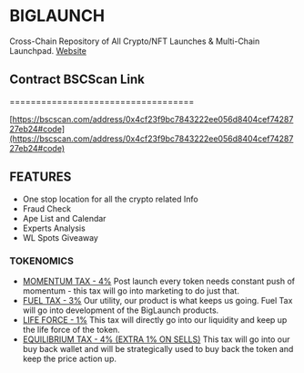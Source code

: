 BIGLAUNCH
===================================

Cross-Chain Repository of All Crypto/NFT Launches & Multi-Chain Launchpad.
[Website](https://biglaunch.io/)

## Contract BSCScan Link
===================================

[https://bscscan.com/address/0x4cf23f9bc7843222ee056d8404cef7428727eb24#code](https://bscscan.com/address/0x4cf23f9bc7843222ee056d8404cef7428727eb24#code)

## FEATURES

* One stop location for  all the crypto related  Info
* Fraud Check
* Ape List and  Calendar
* Experts Analysis
* WL Spots Giveaway

### TOKENOMICS
* [MOMENTUM TAX - 4%](https://biglaunch.io/#tokenomics) Post launch every token needs constant push of momentum - this tax will go into marketing to do just that.
* [FUEL TAX - 3%](https://biglaunch.io/#tokenomics) Our utility, our product is what keeps us going. Fuel Tax will go into development of the BigLaunch products.
* [LIFE FORCE - 1%](https://biglaunch.io/#tokenomics) This tax will directly go into our liquidity and keep up the life force of the token.
* [EQUILIBRIUM TAX - 4% (EXTRA 1% ON SELLS)](https://biglaunch.io/#tokenomics) This tax will go into our buy back wallet and will be strategically used to buy back the token and keep the price action up.

